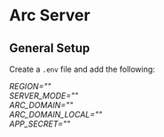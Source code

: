 # Arc Server

## General Setup

Create a `.env` file and add the following:

_REGION=""  
SERVER_MODE=""  
ARC_DOMAIN=""  
ARC_DOMAIN_LOCAL=""  
APP_SECRET=""_  
